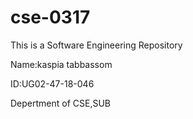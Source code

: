 # cse-0317

This is a Software Engineering Repository

Name:kaspia tabbassom

ID:UG02-47-18-046

Depertment of CSE,SUB
